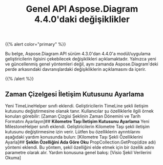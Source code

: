 ﻿---
title: Genel API Aspose.Diagram 4.4.0'daki değişiklikler
type: docs
weight: 10
url: /tr/net/public-api-changes-in-aspose-diagram-4-4-0/
---
{{% alert color="primary" %}} 

Bu belge, Aspose.Diagram API sürüm 4.3.0'dan 4.4.0'a modül/uygulama geliştiricilerin ilgisini çekebilecek değişiklikleri açıklamaktadır. Yalnızca yeni ve güncellenmiş genel yöntemleri değil, aynı zamanda Aspose.Diagram'deki perde arkasındaki davranışlardaki değişikliklerin açıklamasını da içerir.

{{% /alert %}} 
## **Zaman Çizelgesi İletişim Kutusunu Ayarlama**
Yeni TimeLineHelper sınıfı eklendi. Geliştiricilerin TimeLine şekli iletişim kutusunu değiştirmesine olanak tanır. Kullanıcılar şu özelliklerle ilgili örnek konuları görebilir: [Zaman Çizgisi Şeklinin Zaman Dönemini ve Tarih Formatını Ayarlayın]## **Kilometre Taşı İletişim Kutusunu Ayarlama**
Yeni MilestoneHelper sınıfı eklendi. Geliştiricilerin Kilometre Taşı şekli iletişim kutusunu değiştirmesine izin verir. Lütfen bu özelliklerin ayrıntılarını aşağıdaki yardım konusunda bulun: [Kilometre Taşı Şekli Özelliklerini Ayarla]## **Şeklin Özelliğini Ada Göre Oku**
PropCollection.GetProp(dize adı) yöntemi eklendi. Bu yöntem, şekil özelliğini elde etmek için bir özellik adını parametre olarak alır. Yardım konusuna genel bakış: [Visio Şekil Verilerini Okuma]